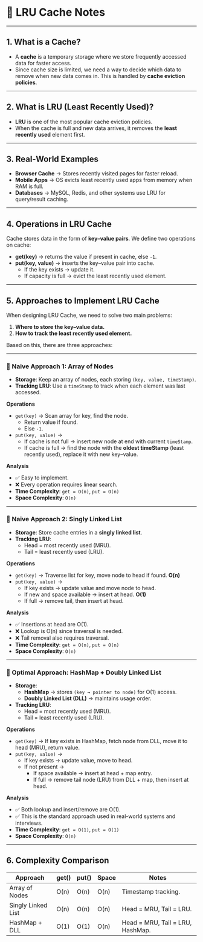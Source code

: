 # 📘 LRU Cache Notes

---

## 1. What is a Cache?
- A **cache** is a temporary storage where we store frequently accessed data for faster access.  
- Since cache size is limited, we need a way to decide which data to remove when new data comes in. This is handled by **cache eviction policies**.  

---

## 2. What is LRU (Least Recently Used)?
- **LRU** is one of the most popular cache eviction policies.  
- When the cache is full and new data arrives, it removes the **least recently used** element first.  

---

## 3. Real-World Examples
- **Browser Cache** → Stores recently visited pages for faster reload.  
- **Mobile Apps** → OS evicts least recently used apps from memory when RAM is full.  
- **Databases** → MySQL, Redis, and other systems use LRU for query/result caching.  

---

## 4. Operations in LRU Cache
Cache stores data in the form of **key–value pairs**. We define two operations on cache:

- **get(key)** → returns the value if present in cache, else `-1`.  
- **put(key, value)** → inserts the key–value pair into cache.  
  - If the key exists → update it.  
  - If capacity is full → evict the least recently used element.  

---

## 5. Approaches to Implement LRU Cache
When designing LRU Cache, we need to solve two main problems:
1. **Where to store the key–value data.**  
2. **How to track the least recently used element.**

Based on this, there are three approaches:

---

### 🔹 Naive Approach 1: Array of Nodes
- **Storage**: Keep an array of nodes, each storing `(key, value, timeStamp)`.  
- **Tracking LRU**: Use a `timeStamp` to track when each element was last accessed.  

**Operations**  
- `get(key)` → Scan array for key, find the node.  
  - Return value if found.  
  - Else `-1`.  
- `put(key, value)` →  
  - If cache is not full → insert new node at end with current `timeStamp`.  
  - If cache is full → find the node with the **oldest timeStamp** (least recently used), replace it with new key–value.  

**Analysis**  
- ✅ Easy to implement.  
- ❌ Every operation requires linear search.  
- **Time Complexity**: `get = O(n)`, `put = O(n)`  
- **Space Complexity**: `O(n)`  

---

### 🔹 Naive Approach 2: Singly Linked List
- **Storage**: Store cache entries in a **singly linked list**.  
- **Tracking LRU**:  
  - Head = most recently used (MRU).  
  - Tail = least recently used (LRU).  

**Operations**  
- `get(key)` → Traverse list for key, move node to head if found. **O(n)**  
- `put(key, value)` →  
  - If key exists → update value and move node to head.  
  - If new and space available → insert at head. **O(1)**  
  - If full → remove tail, then insert at head.  

**Analysis**  
- ✅ Insertions at head are O(1).  
- ❌ Lookup is O(n) since traversal is needed.  
- ❌ Tail removal also requires traversal.  
- **Time Complexity**: `get = O(n)`, `put = O(n)`  
- **Space Complexity**: `O(n)`  

---

### 🔹 Optimal Approach: HashMap + Doubly Linked List
- **Storage**:  
  - **HashMap** → stores `(key → pointer to node)` for O(1) access.  
  - **Doubly Linked List (DLL)** → maintains usage order.  
- **Tracking LRU**:  
  - Head = most recently used (MRU).  
  - Tail = least recently used (LRU).  

**Operations**  
- `get(key)` → If key exists in HashMap, fetch node from DLL, move it to head (MRU), return value.  
- `put(key, value)` →  
  - If key exists → update value, move to head.  
  - If not present →  
    - If space available → insert at head + map entry.  
    - If full → remove tail node (LRU) from DLL + map, then insert at head.  

**Analysis**  
- ✅ Both lookup and insert/remove are O(1).  
- ✅ This is the standard approach used in real-world systems and interviews.  
- **Time Complexity**: `get = O(1)`, `put = O(1)`  
- **Space Complexity**: `O(n)`  

---

## 6. Complexity Comparison

| Approach             | get() | put() | Space | Notes                              |
|----------------------|-------|-------|-------|------------------------------------|
| Array of Nodes       | O(n)  | O(n)  | O(n)  | Timestamp tracking.                |
| Singly Linked List   | O(n)  | O(n)  | O(n)  | Head = MRU, Tail = LRU.            |
| HashMap + DLL        | O(1)  | O(1)  | O(n)  | Head = MRU, Tail = LRU, HashMap.   |
